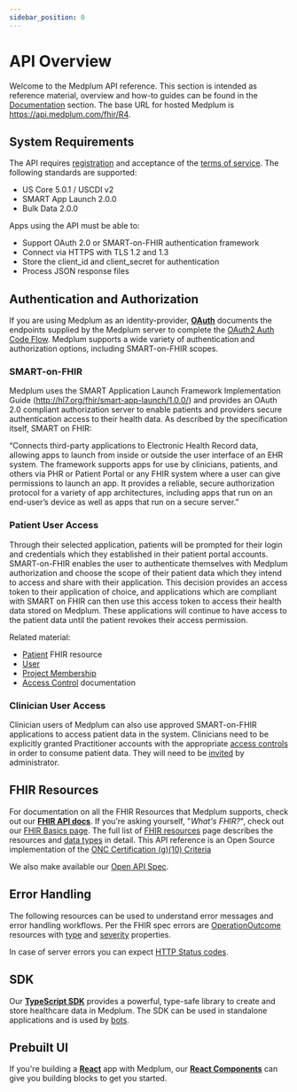 ```yaml
---
sidebar_position: 0
---
```


# API Overview

Welcome to the Medplum API reference. This section is intended as reference material, overview and how-to guides can be found in the [Documentation](/docs) section. The base URL for hosted Medplum is https://api.medplum.com/fhir/R4.

## System Requirements

The API requires [registration](/docs/tutorials/register) and acceptance of the [terms of service](/terms). The following standards are supported:

- US Core 5.0.1 / USCDI v2
- SMART App Launch 2.0.0
- Bulk Data 2.0.0

Apps using the API must be able to:

- Support OAuth 2.0 or SMART-on-FHIR authentication framework
- Connect via HTTPS with TLS 1.2 and 1.3
- Store the client_id and client_secret for authentication
- Process JSON response files

## Authentication and Authorization

If you are using Medplum as an identity-provider, [**OAuth**](./api/oauth) documents the endpoints supplied by the Medplum server to complete the [OAuth2 Auth Code Flow](https://auth0.com/docs/get-started/authentication-and-authorization-flow/authorization-code-flow). Medplum supports a wide variety of authentication and authorization options, including SMART-on-FHIR scopes.

### SMART-on-FHIR

Medplum uses the SMART Application Launch Framework Implementation Guide (http://hl7.org/fhir/smart-app-launch/1.0.0/) and provides an OAuth 2.0 compliant authorization server to enable patients and providers secure authentication access to their health data. As described by the specification itself, SMART on FHIR:

“Connects third-party applications to Electronic Health Record data, allowing apps to launch from inside or outside the user interface of an EHR system. The framework supports apps for use by clinicians, patients, and others via PHR or Patient Portal or any FHIR system where a user can give permissions to launch an app. It provides a reliable, secure authorization protocol for a variety of app architectures, including apps that run on an end-user’s device as well as apps that run on a secure server.”

### Patient User Access

Through their selected application, patients will be prompted for their login and credentials which they established in their patient portal accounts. SMART-on-FHIR enables the user to authenticate themselves with Medplum authorization and choose the scope of their patient data which they intend to access and share with
their application. This decision provides an access token to their application of choice, and applications which are compliant with SMART on FHIR can then use this access token to access their health data stored on Medplum. These applications will continue to have access to the patient data until the patient revokes their access permission.

Related material:

- [Patient](/docs/api/fhir/resources/patient) FHIR resource
- [User](/docs/api/fhir/medplum/user)
- [Project Membership](/docs/api/fhir/medplum/projectmembership)
- [Access Control](/docs/access/access-policies) documentation

### Clinician User Access

Clinician users of Medplum can also use approved SMART-on-FHIR applications to access patient data in the system. Clinicians need to be explicitly granted Practitioner accounts with the appropriate [access controls](/docs/access/access-policies) in order to consume patient data. They will need to be [invited](/docs/app/invite) by administrator.

## FHIR Resources

For documentation on all the FHIR Resources that Medplum supports, check out our [**FHIR API docs**](./api/fhir). If you're asking yourself, "_What's FHIR?_", check out our [FHIR Basics page](/docs/fhir-basics.md). The full list of [FHIR resources](/docs/api/fhir/resources) page describes the resources and [data types](/docs/api/fhir/datatypes) in detail. This API reference is an Open Source implementation of the [ONC Certification (g)(10) Criteria](/docs/compliance/onc#standardized-api-for-patient-and-population-services-cures-update-g10)

We also make available our [Open API Spec](https://api.medplum.com/openapi.json).

## Error Handling

The following resources can be used to understand error messages and error handling workflows. Per the FHIR spec errors are [OperationOutcome](/docs/api/fhir/resources/operationoutcome) resources with [type](https://hl7.org/fhir/valueset-issue-type.html) and [severity](https://hl7.org/fhir/valueset-issue-severity.html) properties.

In case of server errors you can expect [HTTP Status codes](https://en.wikipedia.org/wiki/List_of_HTTP_status_codes).

## SDK

Our [**TypeScript SDK**](./sdk/classes/MedplumClient) provides a powerful, type-safe library to create and store healthcare data in Medplum. The SDK can be used in standalone applications and is used by [bots](/docs/bots).

## Prebuilt UI

If you're building a [**React**](https://reactjs.org/) app with Medplum, our [**React Components**](./api/react-components) can give you building blocks to get you started.
